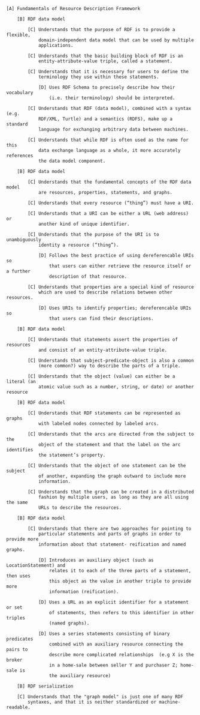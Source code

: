     [A] Fundamentals of Resource Description Framework 

        [B] RDF data model 

            [C] Understands that the purpose of RDF is to provide a flexible,
                domain-independent data model that can be used by multiple
                applications.  

            [C] Understands that the basic building block of RDF is an
                entity-attribute-value triple, called a statement.  

            [C] Understands that it is necessary for users to define the
                terminology they use within these statements.

                [D] Uses RDF Schema to precisely describe how their vocabulary
                    (i.e. their terminology) should be interpreted.

            [C] Understands that RDF (data model), combined with a syntax (e.g.
                RDF/XML, Turtle) and a semantics (RDFS), make up a standard
                language for exchanging arbitrary data between machines.

            [C] Understands that while RDF is often used as the name for this
                data exchange language as a whole, it more accurately references
                the data model component.

        [B] RDF data model 

            [C] Understands that the fundamental concepts of the RDF data model
                are resources, properties, statements, and graphs.

            [C] Understands that every resource (“thing”) must have a URI.

            [C] Understands that a URI can be either a URL (web address) or
                another kind of unique identifier.

            [C] Understands that the purpose of the URI is to unambiguously
                identity a resource (“thing”).
                
                [D] Follows the best practice of using dereferencable URIs so
                    that users can either retrieve the resource itself or a further
                    description of that resource.  

            [C] Understands that properties are a special kind of resource
                which are used to describe relations between other resources.
                
                [D] Uses URIs to identify properties; dereferencable URIs so
                    that users can find their descriptions.
            
        [B] RDF data model 

            [C] Understands that statements assert the properties of resources
                and consist of an entity-attribute-value triple.

            [C] Understands that subject-predicate-object is also a common
                (more common?) way to describe the parts of a triple.

            [C] Understands that the object (value) can either be a literal (an
                atomic value such as a number, string, or date) or another resource

        [B] RDF data model 

            [C] Understands that RDF statements can be represented as graphs
                with labeled nodes connected by labeled arcs.

            [C] Understands that the arcs are directed from the subject to the
                object of the statement and that the label on the arc identifies
                the statement’s property.

            [C] Understands that the object of one statement can be the subject
                of another, expanding the graph outward to include more
                information.

            [C] Understands that the graph can be created in a distributed
                fashion by multiple users, as long as they are all using the same
                URLs to describe the resources.

        [B] RDF data model 

            [C] Understands that there are two approaches for pointing to
                particular statements and parts of graphs in order to provide more
                information about that statement- reification and named graphs.

                [D] Introduces an auxiliary object (such as LocationStatement) and
                    relates it to each of the three parts of a statement, then uses
                    this object as the value in another triple to provide more
                    information (reification).

                [D] Uses a URL as an explicit identifier for a statement or set
                    of statements, then refers to this identifier in other triples
                    (named graphs).

                [D] Uses a series statements consisting of binary predicates
                    combined with an auxiliary resource connecting the pairs to
                    describe more complicated relationships  (e.g X is the broker
                    in a home-sale between seller Y and purchaser Z; home-sale is
                    the auxiliary resource)

        [B] RDF serialization

        [C] Understands that the "graph model" is just one of many RDF
            syntaxes, and that it is neither standardized or machine-readable.

